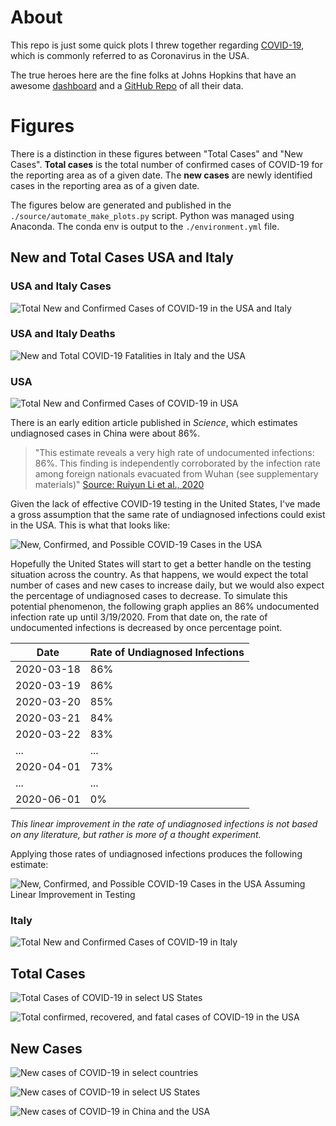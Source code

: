 # About

This repo is just some quick plots I threw together regarding [COVID-19](https://www.health.ny.gov/diseases/communicable/coronavirus/), which is commonly referred to as Coronavirus in the USA.

The true heroes here are the fine folks at Johns Hopkins that have an awesome [dashboard](https://gisanddata.maps.arcgis.com/apps/opsdashboard/index.html#/bda7594740fd40299423467b48e9ecf6) and a [GitHub Repo](https://github.com/CSSEGISandData/COVID-19) of all their data.

# Figures

There is a distinction in these figures between "Total Cases" and "New Cases". **Total cases** is the total number of confirmed cases of COVID-19 for the reporting area as of a given date. The **new cases** are newly identified cases in the reporting area as of a given date.

The figures below are generated and published in the `./source/automate_make_plots.py` script. Python was managed using Anaconda. The conda env is output to the `./environment.yml` file.

## New and Total Cases USA and Italy

### USA and Italy Cases

![Total New and Confirmed Cases of COVID-19 in the USA and Italy](./output/PNGs/italy_usa_new_and_confirmed.png?raw=true "Total New and Confirmed Cases of COVID-19 in the USA and Italy")

### USA and Italy Deaths

![New and Total COVID-19 Fatalities in Italy and the USA](./output/PNGs/italy_usa_new_and_confirmed_fatalities.png?raw=true "New and Total COVID-19 Fatalities in Italy and the USA")


### USA
![Total New and Confirmed Cases of COVID-19 in USA](./output/PNGs/usa_new_and_confirmed.png?raw=true "Total New and Confirmed Cases of COVID-19 in USA")

There is an early edition article published in *Science*, which estimates undiagnosed cases in China were about 86%.

> "This estimate reveals a very high rate of undocumented infections: 86%. 
> This finding is independently corroborated by the infection rate among foreign 
> nationals evacuated from Wuhan (see supplementary materials)" [Source: Ruiyun Li et al., 2020](https://science.sciencemag.org/content/early/2020/03/13/science.abb3221)

Given the lack of effective COVID-19 testing in the United States, I've made a gross assumption that the same rate of undiagnosed infections could exist in the USA. This is what that looks like:

![New, Confirmed, and Possible COVID-19 Cases in the USA](./output/PNGs/usa_new_and_confirmed_estimated.png?raw=true "New, Confirmed, and Possible COVID-19 Cases in the USA")

Hopefully the United States will start to get a better handle on the testing situation across the country. As that happens, we would expect the total number of cases and new cases to increase daily, but we would also expect the percentage of undiagnosed cases to decrease. To simulate this potential phenomenon, the following graph applies an 86% undocumented infection rate up until 3/19/2020. From that date on, the rate of undocumented infections is decreased by once percentage point.

|    Date    | Rate of Undiagnosed Infections |
|------------|--------------------------------|
| 2020-03-18 | 86%                            |
| 2020-03-19 | 86%                            |
| 2020-03-20 | 85%                            |
| 2020-03-21 | 84%                            |
| 2020-03-22 | 83%                            |
| ...        | ...                            |
| 2020-04-01 | 73%                            |
| ...        | ...                            |
| 2020-06-01 | 0%                             |

*This linear improvement in the rate of undiagnosed infections is not based on any literature, but rather is more of a thought experiment.*

Applying those rates of undiagnosed infections produces the following estimate:

![New, Confirmed, and Possible COVID-19 Cases in the USA Assuming Linear Improvement in Testing](./output/PNGs/usa_new_and_confirmed_estimated_diminishing.png?raw=true "New, Confirmed, and Possible COVID-19 Cases in the USA Assuming Linear Improvement in Testing")


### Italy
![Total New and Confirmed Cases of COVID-19 in Italy](./output/PNGs/italy_new_and_confirmed.png?raw=true "Total New and Confirmed Cases of COVID-19 in Italy")

## Total Cases

![Total Cases of COVID-19 in select US States](./output/PNGs/usa_hot_spots.png?raw=true "Total Cases of COVID-19 in select US States")

![Total confirmed, recovered, and fatal cases of COVID-19 in the USA](./output/PNGs/usa.png?raw=true "Total confirmed, recovered, and fatal cases of COVID-19 in the USA")

## New Cases

![New cases of COVID-19 in select countries](./output/PNGs/countries_new_cases.png?raw=true "New cases of COVID-19 in select countries")

![New cases of COVID-19 in select US States](./output/PNGs/states_new_cases.png?raw=true "New cases of COVID-19 in select US States")

![New cases of COVID-19 in China and the USA](./output/PNGs/usa_china_new_cases.png?raw=true "New cases of COVID-19 in China and the USA")
